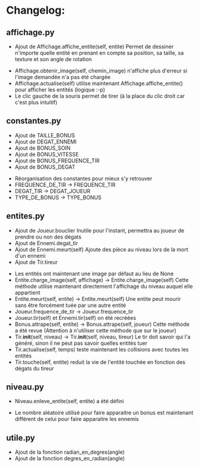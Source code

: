 # Changelog:

## affichage.py
+ Ajout de Affichage.affiche_entite(self, entite)
	Permet de dessiner n'importe quelle entité en prenant en compte sa position, sa taille, sa texture et son angle de rotation
* Affichage.obtenir_image(self, chemin_image) n'affiche plus d'erreur si l'image demandée n'a pas été chargée
* Affichage.actualise(self) utilise maintenant Affichage.affiche_entite() pour afficher les entités (logique :-p)
* Le clic gauche de la souris permet de tirer (à la place du clic droit car c'est plus intuitif)

## constantes.py
+ Ajout de TAILLE_BONUS
+ Ajout de DEGAT_ENNEMI
+ Ajout de BONUS_SOIN
+ Ajout de BONUS_VITESSE
+ Ajout de BONUS_FREQUENCE_TIR
+ Ajout de BONUS_DEGAT
* Réorganisation des constantes pour mieux s'y retrouver
* FREQUENCE_DE_TIR -> FREQUENCE_TIR
* DEGAT_TIR -> DEGAT_JOUEUR
* TYPE_DE_BONUS -> TYPE_BONUS

## entites.py
+ Ajout de Joueur.bouclier
	Inutile pour l'instant, permettra au joueur de prendre ou non des dégats
+ Ajout de Ennemi.degat_tir
+ Ajout de Ennemi.meurt(self)
	Ajoute des pièce au niveau lors de la mort d'un ennemi
+ Ajout de Tir.tireur
* Les entités ont maintenant une image par défaut au lieu de None
* Entite.charge_image(self, affichage) -> Entite.charge_image(self)
	Cette méthode utilise maintenant directement l'affichage du niveau auquel elle appartient
* Entite.meurt(self, entite) -> Entite.meurt(self)
	Une entite peut mourir sans être forcément tuée par une autre entité
* Joueur.frequence_de_tir -> Joueur.frequence_tir
* Joueur.tir(self) et Ennemi.tir(self) on été recréées
* Bonus.attrape(self, entite) -> Bonus.attrape(self, joueur)
	Cette méthode a été revue (Attention à n'utiliser cette méthode que sur le joueur)
* Tir.__init__(self, niveau) -> Tir.__init__(self, niveau, tireur)
	Le tir doit savoir qui l'a généré, sinon il ne peut pas savoir quelles entités tuer
* Tir.actualise(self, temps) teste maintenant les collisions avec toutes les entités
* Tir.touche(self, entite) reduit la vie de l'entité touchée en fonction des dégats du tireur

## niveau.py
+ Niveau.enleve_entite(self, entite) a été défini
* Le nombre aléatoire utilisé pour faire apparaitre un bonus est maintenant différent de celui
	pour faire apparaitre les ennemis

## utile.py
+ Ajout de la fonction radian_en_degres(angle)
+ Ajout de la fonction degres_en_radian(angle)